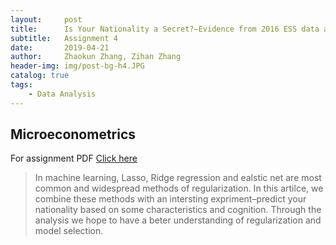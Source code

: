 ```yaml
---
layout:     post
title:      Is Your Nationality a Secret?–Evidence from 2016 ESS data and regularization method
subtitle:   Assignment 4
date:       2019-04-21
author:     Zhaokun Zhang, Zihan Zhang
header-img: img/post-bg-h4.JPG
catalog: true
tags:
    - Data Analysis
---
```

## Microeconometrics
For assignment PDF [Click here]({{site.baseurl}}/assignments/HW4.pdf)
>In machine learning, Lasso, Ridge regression and ealstic net are most common and widespread methods of regularization. In this artilce, we combine these methods with an intersting expriment–predict your nationality based on some characteristics and cognition. Through the analysis we hope to have a beter understanding of regularization and model selection.
